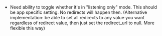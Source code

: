 * Need ability to toggle whether it's in "listening only" mode. This should be app specific setting.  No redirects will happen then. (Alternative implementation: be able to set all redirects to any value you want regardless of redirect value, then just set the redirect_url to null. More flexible this way)